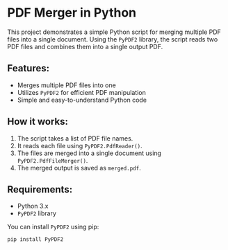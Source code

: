 # PDF Merger in Python

This project demonstrates a simple Python script for merging multiple PDF files into a single document. Using the `PyPDF2` library, the script reads two PDF files and combines them into a single output PDF.

## Features:
- Merges multiple PDF files into one
- Utilizes `PyPDF2` for efficient PDF manipulation
- Simple and easy-to-understand Python code

## How it works:
1. The script takes a list of PDF file names.
2. It reads each file using `PyPDF2.PdfReader()`.
3. The files are merged into a single document using `PyPDF2.PdfFileMerger()`.
4. The merged output is saved as `merged.pdf`.

## Requirements:
- Python 3.x
- `PyPDF2` library

You can install `PyPDF2` using pip:
```bash
pip install PyPDF2
